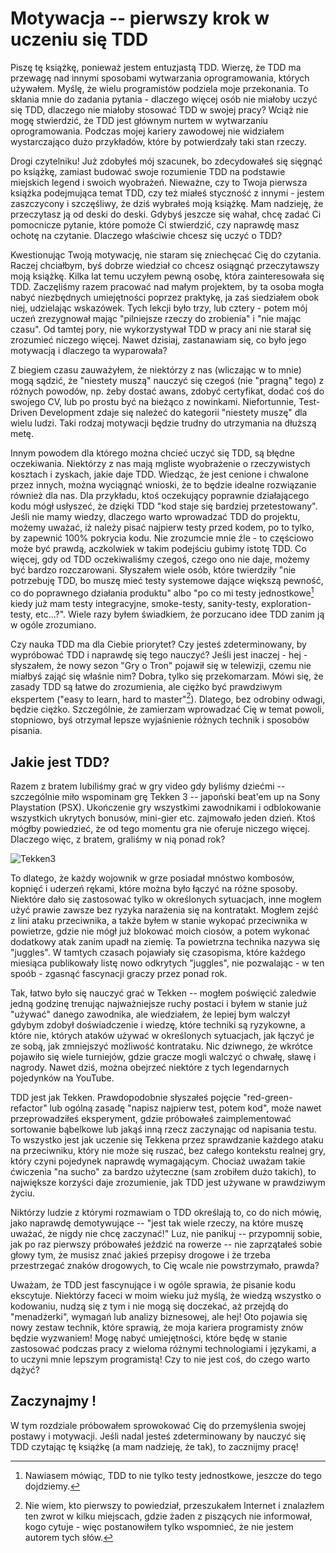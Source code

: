 # Motywacja -- pierwszy krok w uczeniu się TDD

Piszę tę książkę, ponieważ jestem entuzjastą TDD. Wierzę, że TDD ma przewagę nad innymi sposobami wytwarzania oprogramowania, których używałem. 
Myślę, że wielu programistów podziela moje przekonania. To skłania mnie do zadania pytania - dlaczego więcej osób nie miałoby uczyć się TDD, dlaczego nie miałoby stosować TDD w swojej pracy? Wciąż nie mogę stwierdzić, że TDD jest głównym nurtem w wytwarzaniu oprogramowania. Podczas mojej kariery zawodowej nie widziałem wystarczająco dużo przykładów, które by potwierdzały taki stan rzeczy.

Drogi czytelniku! Już zdobyłeś mój szacunek, bo zdecydowałeś się sięgnąć po książkę, zamiast budować swoje rozumienie TDD na podstawie miejskich legend i swoich wyobrażeń. Nieważne, czy to Twoja pierwsza książka podejmująca temat TDD, czy też miałeś styczność z innymi - jestem zaszczycony i szczęśliwy, że dziś wybrałeś moją książkę. Mam nadzieję, że przeczytasz ją od deski do deski. Gdybyś jeszcze się wahał, chcę zadać Ci pomocnicze pytanie, które pomoże Ci stwierdzić, czy naprawdę masz ochotę na czytanie. Dlaczego właściwie chcesz się uczyć o TDD?

Kwestionując Twoją motywację, nie staram się zniechęcać Cię do czytania. Raczej chciałbym, byś dobrze wiedział co chcesz osiągnąć przeczytawszy moją książkę. Kilka lat temu uczyłem pewną osobę, która zainteresowała się TDD.  Zaczęliśmy razem pracować nad małym projektem, by ta osoba mogła nabyć niezbędnych umiejętności poprzez praktykę, ja zaś siedziałem obok niej, udzielając wskazówek. Tych lekcji było trzy, lub cztery - potem mój uczeń zrezygnował mając "pilniejsze rzeczy do zrobienia" i "nie mając czasu". Od tamtej pory, nie wykorzystywał TDD w pracy ani nie starał się zrozumieć niczego więcej. Nawet dzisiaj, zastanawiam się, co było jego motywacją i dlaczego ta wyparowała?

Z biegiem czasu zauważyłem, że niektórzy z nas (wliczając w to mnie) mogą sądzić, że "niestety muszą" nauczyć się czegoś (nie "pragną" tego) z różnych powodów, np. żeby dostać awans, zdobyć certyfikat, dodać coś do swojego CV, lub po prostu być na bieżąco z nowinkami. Niefortunnie, Test-Driven Development zdaje się należeć do kategorii "niestety muszę" dla wielu ludzi. Taki rodzaj motywacji będzie trudny do utrzymania na dłuższą metę.

Innym powodem dla którego można chcieć uczyć się TDD, są błędne oczekiwania. Niektórzy z nas mają mgliste wyobrażenie o rzeczywistych kosztach i zyskach, jakie daje TDD. Wiedząc, że jest cenione i chwalone przez innych, można wyciągnąć wnioski, że to będzie idealne rozwiązanie również dla nas. 
Dla przykładu, ktoś oczekujący poprawnie działającego kodu mógł usłyszeć, że dzięki TDD "kod staje się bardziej przetestowany". Jeśli nie mamy wiedzy, dlaczego warto wprowadzać TDD do projektu, możemy uważać, iż należy pisać najpierw testy przed kodem, po to tylko, by zapewnić 100% pokrycia kodu. Nie zrozumcie mnie źle - to częściowo może być prawdą, aczkolwiek w takim podejściu gubimy istotę TDD. Co więcej, gdy od TDD oczekiwaliśmy czegoś, czego ono nie daje, możemy być bardzo rozczarowani. Słyszałem wiele osób, które twierdziły "nie potrzebuję TDD, bo muszę mieć testy systemowe dające większą pewność, co do poprawnego działania produktu" albo "po co mi testy jednostkowe[^notonlyunittests] kiedy już mam testy integracyjne, smoke-testy, sanity-testy, exploration-testy, etc...?". Wiele razy byłem świadkiem, że porzucano idee TDD zanim ją w ogóle zrozumiano.

Czy nauka TDD ma dla Ciebie priorytet? Czy jesteś zdeterminowany, by wypróbować TDD i naprawdę się tego nauczyć? Jeśli jest inaczej - hej - słyszałem, że nowy sezon "Gry o Tron" pojawił się w telewizji, czemu nie miałbyś zająć się właśnie nim? Dobra, tylko się przekomarzam. 
Mówi się, że zasady TDD są łatwe do zrozumienia, ale ciężko być prawdziwym ekspertem ("easy to learn, hard to master"[^easytolearn]). Dlatego, bez odrobiny odwagi, będzie ciężko. Szczególnie, że zamierzam wprowadzać Cię w temat powoli, stopniowo, byś otrzymał lepsze wyjaśnienie różnych technik i sposobów pisania.

Jakie jest TDD?
------------------

Razem z bratem lubiliśmy grać w gry video gdy byliśmy dziećmi -- szczególnie miło wspominam grę Tekken 3 -- japoński beat'em up na Sony Playstation (PSX). Ukończenie gry wszystkimi zawodnikami i odblokowanie wszystkich ukrytych bonusów, mini-gier etc. zajmowało jeden dzień. Ktoś mógłby powiedzieć, że od tego momentu gra nie oferuje niczego więcej. Dlaczego więc, z bratem, graliśmy w nią ponad rok?

![Tekken3](images/Tekken3-gray.png)

To dlatego, że każdy wojownik w grze posiadał mnóstwo kombosów, kopnięć i uderzeń rękami, które można było łączyć na różne sposoby. Niektóre dało się zastosować tylko w określonych sytuacjach, inne mogłem użyć prawie zawsze bez ryzyka narażenia się na kontratakt. Mogłem zejść z lini ataku przeciwnika, a także byłem w stanie wykopać przeciwnika w powietrze, gdzie nie mógł już blokować moich ciosów, a potem wykonać dodatkowy atak zanim upadł na ziemię. Ta powietrzna technika nazywa się "juggles". W tamtych czasach pojawiały się czasopisma, które każdego miesiąca publikowały listę nowo odkrytych "juggles", nie pozwalając - w ten spoób - zgasnąć fascynacji graczy przez ponad rok.

Tak, łatwo było się nauczyć grać w Tekken -- mogłem poświęcić zaledwie jedną godzinę trenując najważniejsze ruchy postaci i byłem w stanie już "używać" danego zawodnika, ale wiedziałem, że lepiej bym walczył gdybym zdobył doświadczenie i wiedzę, które techniki są ryzykowne, a które nie, których ataków używać w określonych sytuacjach, jak łączyć je ze sobą, jak zmniejszyć możliwość kontrataku. Nic dziwnego, że wkrótce pojawiło się wiele turniejów, gdzie gracze mogli walczyć o chwałę, sławę i nagrody. Nawet dziś, można obejrzeć niektóre z tych legendarnych pojedynków na YouTube.

TDD jest jak Tekken. Prawdopodobnie słyszałeś pojęcie "red-green-refactor" lub ogólną zasadę "napisz najpierw test, potem kod", może nawet przeprowadziłeś eksperyment, gdzie próbowałeś zaimplementować sortowanie bąbelkowe lub jakąś inną rzecz zaczynając od napisania testu. To wszystko jest jak uczenie się Tekkena przez sprawdzanie każdego ataku na przeciwniku, który nie może się ruszać, bez całego kontekstu realnej gry, który czyni pojedynek naprawdę wymagającym. Chociaż uważam takie ćwiczenia "na sucho" za bardzo użyteczne (sam zrobiłem dużo takich), to największe korzyści daje zrozumienie, jak TDD jest używane w prawdziwym życiu.

Niktórzy ludzie z którymi rozmawiam o TDD określają to, co do nich mówię, jako naprawdę demotywujące -- "jest tak wiele rzeczy, na które muszę uważać, że ​​nigdy nie chcę zaczynać!" Luz, nie panikuj -- przypomnij sobie, jak po raz pierwszy próbowałeś jeździć na rowerze -- nie zaprzątałeś sobie głowy tym, że musisz znać jakieś przepisy drogowe i że trzeba przestrzegać znaków drogowych, to Cię wcale nie powstrzymało, prawda?

Uważam, że TDD jest fascynujące i w ogóle sprawia, że pisanie kodu ekscytuje. Niektórzy faceci w moim wieku już myślą, że wiedzą wszystko o kodowaniu, nudzą się z tym i nie mogą się doczekać, aż przejdą do "menadżerki", wymagań lub analizy biznesowej, ale hej! Oto pojawia się nowy zestaw technik, które sprawią, że moja kariera programisty znów będzie wyzwaniem! Mogę nabyć umiejętności, które będę w stanie zastosować podczas pracy z wieloma różnymi technologiami i językami, a to uczyni mnie lepszym programistą! Czy to nie jest coś, do czego warto dążyć?

## Zaczynajmy !

W tym rozdziale próbowałem sprowokować Cię do przemyślenia swojej postawy i motywacji. Jeśli nadal jesteś zdeterminowany by nauczyć się TDD czytając tę ​​książkę (a mam nadzieję, że tak), to zacznijmy pracę!

[^easytolearn]: Nie wiem, kto pierwszy to powiedział, przeszukałem Internet i znalazłem ten zwrot w kilku miejscach, gdzie żaden z piszących nie informował, kogo cytuje - więc postanowiłem tylko wspomnieć, że nie jestem autorem tych słów.

[^notonlyunittests]: Nawiasem mówiąc, TDD to nie tylko testy jednostkowe, jeszcze do tego dojdziemy.

